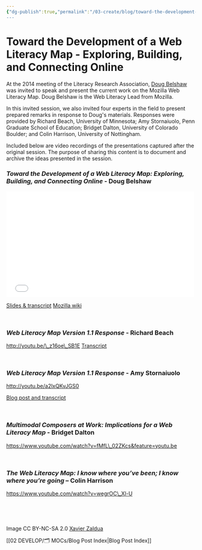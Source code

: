 ```yaml
---
{"dg-publish":true,"permalink":"/03-create/blog/toward-the-development-of-a-web-literacy-map-exploring-building-and-connecting-online/","title":"Toward the Development of a Web Literacy Map: Exploring, Building, and Connecting Online","tags":["lra","mozilla","webliteracy"]}
---
```


# Toward the Development of a Web Literacy Map - Exploring, Building, and Connecting Online

At the 2014 meeting of the Literacy Research Association, [Doug Belshaw](https://twitter.com/dajbelshaw) was invited to speak and present the current work on the Mozilla Web Literacy Map. Doug Belshaw is the Web Literacy Lead from Mozilla.

In this invited session, we also invited four experts in the field to present prepared remarks in response to Doug's materials. Responses were provided by Richard Beach, University of Minnesota; Amy Stornaiuolo, Penn Graduate School of Education; Bridget Dalton, University of Colorado Boulder; and Colin Harrison, University of Nottingham.

Included below are video recordings of the presentations captured after the original session. The purpose of sharing this content is to document and archive the ideas presented in the session.

### **_Toward the Development of a Web Literacy Map: Exploring, Building, and Connecting Online_ - Doug Belshaw**

<iframe src="//player.vimeo.com/video/114773831" width="500" height="281" frameborder="0" allowfullscreen="allowfullscreen"></iframe>

[Slides & transcript](http://dougbelshaw.com/wiki/LRA_2014/Talk) [Mozilla wiki](https://wiki.mozilla.org/Webmaker/WebLiteracyMap/v2)

 

### **_Web Literacy Map Version 1.1 Response_ - Richard Beach**

http://youtu.be/\_z16oe\_SB1E [Transcript](https://docs.google.com/document/d/1F92WLAN0ahMgxQ3MtIR2m3dbRgQK-Rv46deL_Ic4V-g/edit)

 

### **_Web Literacy Map Version 1.1 Response_ - Amy Stornaiuolo**

http://youtu.be/a2lxQKvJGS0

[Blog post and transcript](http://amystorn.com/2014-12-12/lra-talk-on-mozilla-web-literacies/)

 

### **_Multimodal Composers at Work: Implications for a Web Literacy Map_ - Bridget Dalton**

https://www.youtube.com/watch?v=fMfL\_02ZKcs&feature=youtu.be

 

### **_The Web Literacy Map: I know where you’ve been; I know where you’re going_ – Colin Harrison**

https://www.youtube.com/watch?v=wegrOC\_Xl-U

 

 

Image CC BY-NC-SA 2.0 [Xavier Zaldua](https://www.flickr.com/photos/zaldu34/7705544122/in/photolist-cJUVP1-3bgUJR-oHfqf6-mGXww5-aEXcfT-6L2FF9-6MKQz9-8JX9FG-aWmDJ6-4FDRrZ-6L2Ksq-oX5vx2-6KsQsf-5BRgQr-7ZSb2d-nen85w-6pu83V-aKcob2-6nLWVi-bUxgSR-5vX8Av-bFb7kQ-6Kv9nZ-nuahkk-gPPWoC-fyh3T1-7jFo6f-hcQUfr-dNWeNL-c4Yjo3-c3SYoW-owJK7U-9aoRYz-pomQxF-cbUwKb-a1tPe6-cZd1g3-ovk8m1-asy5XU-3bcw58-nLXJKz-bFTd3-dNE2A6-cm8Sn-2SvPH-pKUVvY-2NgXKD-5HuK7k-59Fqaw-eKsmzL)

[[02 DEVELOP/🗂️ MOCs/Blog Post Index\|Blog Post Index]]